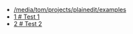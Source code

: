 + [/media/tom/projects/plainedit/examples](/media/tom/projects/plainedit/examples/)
+ [1 # Test 1](/media/tom/projects/plainedit/examples/1/index.html)
+ [2 # Test 2](/media/tom/projects/plainedit/examples/2/index.html)

